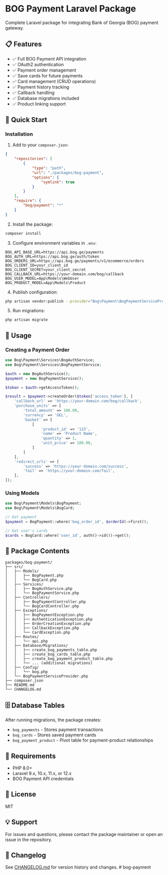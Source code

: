 # BOG Payment Laravel Package

Complete Laravel package for integrating Bank of Georgia (BOG) payment gateway.

## 📋 Features

- ✅ Full BOG Payment API integration
- ✅ OAuth2 authentication  
- ✅ Payment order management
- ✅ Save cards for future payments
- ✅ Card management (CRUD operations)
- ✅ Payment history tracking
- ✅ Callback handling
- ✅ Database migrations included
- ✅ Product linking support

## 🚀 Quick Start

### Installation

1. Add to your `composer.json`:

```json
{
    "repositories": [
        {
            "type": "path",
            "url": "./packages/bog-payment",
            "options": {
                "symlink": true
            }
        }
    ],
    "require": {
        "bog/payment": "*"
    }
}
```

2. Install the package:

```bash
composer install
```

3. Configure environment variables in `.env`:

```env
BOG_API_BASE_URL=https://api.bog.ge/payments
BOG_AUTH_URL=https://api.bog.ge/auth/token
BOG_ORDERS_URL=https://api.bog.ge/payments/v1/ecommerce/orders
BOG_CLIENT_ID=your_client_id
BOG_CLIENT_SECRET=your_client_secret
BOG_CALLBACK_URL=https://your-domain.com/bog/callback
BOG_USER_MODEL=App\Models\WebUser
BOG_PRODUCT_MODEL=App\Models\Product
```

4. Publish configuration:

```bash
php artisan vendor:publish --provider="Bog\Payment\BogPaymentServiceProvider" --tag="bog-payment-config"
```

5. Run migrations:

```bash
php artisan migrate
```

## 📖 Usage

### Creating a Payment Order

```php
use Bog\Payment\Services\BogAuthService;
use Bog\Payment\Services\BogPaymentService;

$auth = new BogAuthService();
$payment = new BogPaymentService();

$token = $auth->getAccessToken();

$result = $payment->createOrder($token['access_token'], [
    'callback_url' => 'https://your-domain.com/bog/callback',
    'purchase_units' => [
        'total_amount' => 100.00,
        'currency' => 'GEL',
        'basket' => [
            [
                'product_id' => '123',
                'name' => 'Product Name',
                'quantity' => 1,
                'unit_price' => 100.00,
            ]
        ]
    ],
    'redirect_urls' => [
        'success' => 'https://your-domain.com/success',
        'fail' => 'https://your-domain.com/fail',
    ],
]);
```

### Using Models

```php
use Bog\Payment\Models\BogPayment;
use Bog\Payment\Models\BogCard;

// Get payment
$payment = BogPayment::where('bog_order_id', $orderId)->first();

// Get user's cards
$cards = BogCard::where('user_id', auth()->id())->get();
```

## 📁 Package Contents

```
packages/bog-payment/
├── src/
│   ├── Models/
│   │   ├── BogPayment.php
│   │   └── BogCard.php
│   ├── Services/
│   │   ├── BogAuthService.php
│   │   └── BogPaymentService.php
│   ├── Controllers/
│   │   ├── BogPaymentController.php
│   │   └── BogCardController.php
│   ├── Exceptions/
│   │   ├── BogPaymentException.php
│   │   ├── AuthenticationException.php
│   │   ├── OrderCreationException.php
│   │   ├── CallbackException.php
│   │   └── CardException.php
│   ├── Routes/
│   │   └── api.php
│   ├── Database/Migrations/
│   │   ├── create_bog_payments_table.php
│   │   ├── create_bog_cards_table.php
│   │   ├── create_bog_payment_product_table.php
│   │   └── ... (additional migrations)
│   ├── Config/
│   │   └── bog.php
│   └── BogPaymentServiceProvider.php
├── composer.json
├── README.md
└── CHANGELOG.md
```

## 🗄️ Database Tables

After running migrations, the package creates:

- `bog_payments` - Stores payment transactions
- `bog_cards` - Stores saved payment cards
- `bog_payment_product` - Pivot table for payment-product relationships

## 🎯 Requirements

- PHP 8.0+
- Laravel 9.x, 10.x, 11.x, or 12.x
- BOG Payment API credentials

## 📝 License

MIT

## 💡 Support

For issues and questions, please contact the package maintainer or open an issue in the repository.

## 🔄 Changelog

See [CHANGELOG.md](CHANGELOG.md) for version history and changes.
#   b o g - p a y m e n t  
 